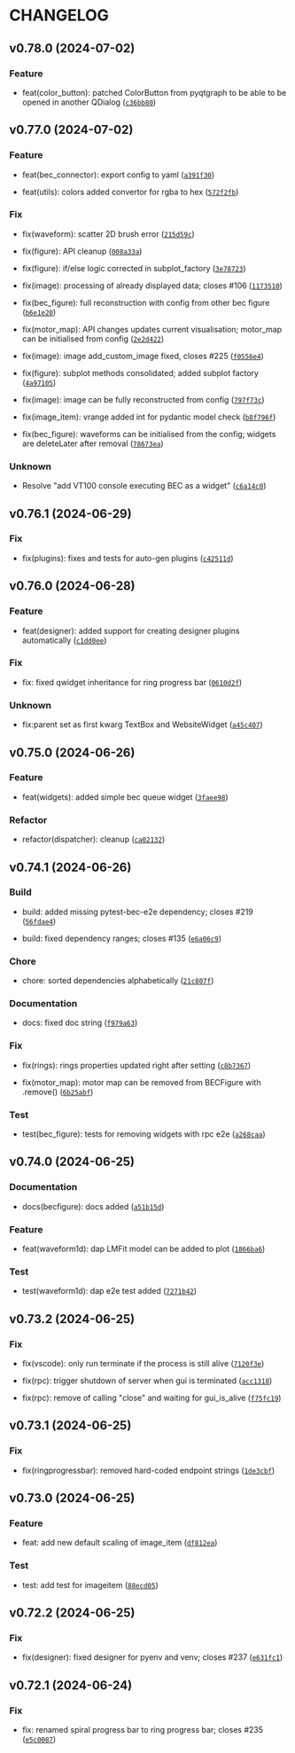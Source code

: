 # CHANGELOG

## v0.78.0 (2024-07-02)

### Feature

* feat(color_button): patched ColorButton from pyqtgraph to be able to be opened in another QDialog ([`c36bb80`](https://gitlab.psi.ch/bec/bec_widgets/-/commit/c36bb80d6a4939802a4a1c8e5452c7b94bac185e))

## v0.77.0 (2024-07-02)

### Feature

* feat(bec_connector): export config to yaml ([`a391f30`](https://gitlab.psi.ch/bec/bec_widgets/-/commit/a391f3018c50fee6a4a06884491b957df80c3cd3))

* feat(utils): colors added convertor for rgba to hex ([`572f2fb`](https://gitlab.psi.ch/bec/bec_widgets/-/commit/572f2fb8110d5cb0e80f3ca45ce57ef405572456))

### Fix

* fix(waveform): scatter 2D brush error ([`215d59c`](https://gitlab.psi.ch/bec/bec_widgets/-/commit/215d59c8bfe7fda9aff8cec8353bef9e1ce2eca1))

* fix(figure): API cleanup ([`008a33a`](https://gitlab.psi.ch/bec/bec_widgets/-/commit/008a33a9b192473cc58e90cd6d98c5bcb5f7b8c0))

* fix(figure): if/else logic corrected in subplot_factory ([`3e78723`](https://gitlab.psi.ch/bec/bec_widgets/-/commit/3e787234c7274b0698423d7bf9a4c54ec46bad5f))

* fix(image): processing of already displayed data; closes #106 ([`1173510`](https://gitlab.psi.ch/bec/bec_widgets/-/commit/1173510105d2d70d7e498c2ac1e122cea3a16597))

* fix(bec_figure): full reconstruction with config from other bec figure ([`b6e1e20`](https://gitlab.psi.ch/bec/bec_widgets/-/commit/b6e1e20b7c8549bb092e981062329e601411dda6))

* fix(motor_map): API changes updates current visualisation; motor_map can be initialised from config ([`2e2d422`](https://gitlab.psi.ch/bec/bec_widgets/-/commit/2e2d422910685a2527a3d961a468c787f771ca44))

* fix(image): image add_custom_image fixed, closes #225 ([`f0556e4`](https://gitlab.psi.ch/bec/bec_widgets/-/commit/f0556e44113ffee66cf735aa2dd758c62cb634f4))

* fix(figure): subplot methods consolidated; added subplot factory ([`4a97105`](https://gitlab.psi.ch/bec/bec_widgets/-/commit/4a97105e4bd2ce77d72dfe5f8307dd9ee65b21b0))

* fix(image): image can be fully reconstructed from config ([`797f73c`](https://gitlab.psi.ch/bec/bec_widgets/-/commit/797f73c39aa73e07d6311f3de4baea53f6c380e0))

* fix(image_item): vrange added int for pydantic model check ([`b8f796f`](https://gitlab.psi.ch/bec/bec_widgets/-/commit/b8f796fd3fcc15641e8fc6a3ca75c344ce90fc45))

* fix(bec_figure): waveforms can be initialised from the config; widgets are deleteLater after removal ([`78673ea`](https://gitlab.psi.ch/bec/bec_widgets/-/commit/78673ea11a47aad878128197ae6213925228ed59))

### Unknown

* Resolve &#34;add VT100 console executing BEC as a widget&#34; ([`c6a14c0`](https://gitlab.psi.ch/bec/bec_widgets/-/commit/c6a14c0768a90695567a83a7895247ed0c64f3ce))

## v0.76.1 (2024-06-29)

### Fix

* fix(plugins): fixes and tests for auto-gen plugins ([`c42511d`](https://gitlab.psi.ch/bec/bec_widgets/-/commit/c42511dd44cc13577e108a6cef3166376e594f54))

## v0.76.0 (2024-06-28)

### Feature

* feat(designer): added support for creating designer plugins automatically ([`c1dd0ee`](https://gitlab.psi.ch/bec/bec_widgets/-/commit/c1dd0ee1906dba1f2e2ae9ce40a84d55c26a1cce))

### Fix

* fix: fixed qwidget inheritance for ring progress bar ([`0610d2f`](https://gitlab.psi.ch/bec/bec_widgets/-/commit/0610d2f9f027f8659e7149f2dfbb316ff30e337d))

### Unknown

* fix:parent set as first kwarg TextBox and WebsiteWidget ([`a45c407`](https://gitlab.psi.ch/bec/bec_widgets/-/commit/a45c4075684b93bfdcee03e5a416b84f61d3bc6f))

## v0.75.0 (2024-06-26)

### Feature

* feat(widgets): added simple bec queue widget ([`3faee98`](https://gitlab.psi.ch/bec/bec_widgets/-/commit/3faee98ec80041a27e4c1f1156178de6f9dcdc63))

### Refactor

* refactor(dispatcher): cleanup ([`ca02132`](https://gitlab.psi.ch/bec/bec_widgets/-/commit/ca02132c8d18535b37e9192e00459d2aca6ba5cf))

## v0.74.1 (2024-06-26)

### Build

* build: added missing pytest-bec-e2e dependency; closes #219 ([`56fdae4`](https://gitlab.psi.ch/bec/bec_widgets/-/commit/56fdae42757bdb9fa301c1e425a77e98b6eaf92b))

* build: fixed dependency ranges; closes #135 ([`e6a06c9`](https://gitlab.psi.ch/bec/bec_widgets/-/commit/e6a06c9f43e0ad6bbfcfa550a2f580d2a27aff66))

### Chore

* chore: sorted dependencies alphabetically ([`21c807f`](https://gitlab.psi.ch/bec/bec_widgets/-/commit/21c807f35831fdd1ef2e488ab90edae4719f0cb7))

### Documentation

* docs: fixed doc string ([`f979a63`](https://gitlab.psi.ch/bec/bec_widgets/-/commit/f979a63d3d1a008f80e500510909750878ff4303))

### Fix

* fix(rings): rings properties updated right after setting ([`c8b7367`](https://gitlab.psi.ch/bec/bec_widgets/-/commit/c8b7367815b095f8e4aa8b819481efb701f2e542))

* fix(motor_map): motor map can be removed from BECFigure with .remove() ([`6b25abf`](https://gitlab.psi.ch/bec/bec_widgets/-/commit/6b25abff70280271e2eeb70450553c05d4b7c99c))

### Test

* test(bec_figure): tests for removing widgets with rpc e2e ([`a268caa`](https://gitlab.psi.ch/bec/bec_widgets/-/commit/a268caaa30711fcc7ece542d24578d74cbf65c77))

## v0.74.0 (2024-06-25)

### Documentation

* docs(becfigure): docs added ([`a51b15d`](https://gitlab.psi.ch/bec/bec_widgets/-/commit/a51b15da3f5e83e0c897a0342bdb05b9c677a179))

### Feature

* feat(waveform1d): dap LMFit model can be added to plot ([`1866ba6`](https://gitlab.psi.ch/bec/bec_widgets/-/commit/1866ba66c8e3526661beb13fff3e13af6a0ae562))

### Test

* test(waveform1d): dap e2e test added ([`7271b42`](https://gitlab.psi.ch/bec/bec_widgets/-/commit/7271b422f98ef9264970d708811c414b69a644db))

## v0.73.2 (2024-06-25)

### Fix

* fix(vscode): only run terminate if the process is still alive ([`7120f3e`](https://gitlab.psi.ch/bec/bec_widgets/-/commit/7120f3e93b054b788f15e2d5bcd688e3c140c1ce))

* fix(rpc): trigger shutdown of server when gui is terminated ([`acc1318`](https://gitlab.psi.ch/bec/bec_widgets/-/commit/acc13183e28030e3ca9af21bb081e1eed081622b))

* fix(rpc): remove of calling &#34;close&#34; and waiting for gui_is_alive ([`f75fc19`](https://gitlab.psi.ch/bec/bec_widgets/-/commit/f75fc19c5b10022763252917ca473f404a25165a))

## v0.73.1 (2024-06-25)

### Fix

* fix(ringprogressbar): removed hard-coded endpoint strings ([`1de3cbf`](https://gitlab.psi.ch/bec/bec_widgets/-/commit/1de3cbf65a1832150917a7549a1bf3efdee6371a))

## v0.73.0 (2024-06-25)

### Feature

* feat: add new default scaling of image_item ([`df812ea`](https://gitlab.psi.ch/bec/bec_widgets/-/commit/df812eaad5989f2930dde41d87491868505af946))

### Test

* test: add test for imageitem ([`88ecd05`](https://gitlab.psi.ch/bec/bec_widgets/-/commit/88ecd05b95974938ef1efff40e81854baf004cb4))

## v0.72.2 (2024-06-25)

### Fix

* fix(designer): fixed designer for pyenv and venv; closes #237 ([`e631fc1`](https://gitlab.psi.ch/bec/bec_widgets/-/commit/e631fc15d8707b73d58cb64316e115a7e43961ea))

## v0.72.1 (2024-06-24)

### Fix

* fix: renamed spiral progress bar to ring progress bar; closes #235 ([`e5c0087`](https://gitlab.psi.ch/bec/bec_widgets/-/commit/e5c0087c9aed831edbe1c172746325a772a3bafa))
